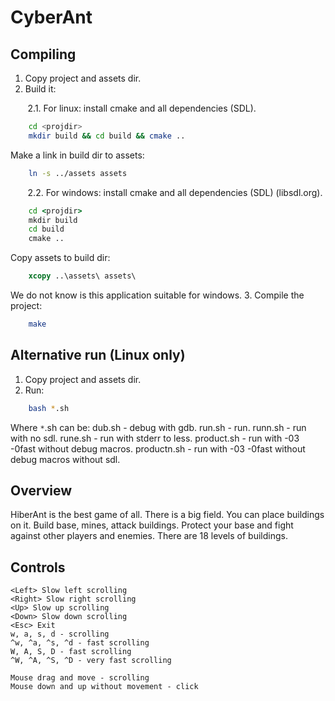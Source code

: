 # CyberAnt

## Compiling
1. Copy project and assets dir.
2. Build it:

&nbsp;&nbsp;&nbsp;&nbsp;&nbsp;&nbsp; 2.1. For linux: install cmake and all dependencies (SDL).
```sh
	cd <projdir>
	mkdir build && cd build && cmake ..
```
   Make a link in build dir to assets:
```sh
	ln -s ../assets assets
```

&nbsp;&nbsp;&nbsp;&nbsp;&nbsp;&nbsp; 2.2. For windows: install cmake and all dependencies (SDL) (libsdl.org).
```bat
	cd <projdir>
	mkdir build
	cd build
	cmake ..
```
   Copy assets to build dir:
```bat
	xcopy ..\assets\ assets\
```
   We do not know is this application suitable for windows.
3. Compile the project:
```sh
	make
```

## Alternative run (Linux only)
1. Copy project and assets dir.
2. Run:
```sh
	bash *.sh
```
   Where `*`.sh can be:
	  dub.sh - debug with gdb.
	  run.sh - run.
	  runn.sh - run with no sdl.
	  rune.sh - run with stderr to less.
	  product.sh - run with -03 -0fast without debug macros.
	  productn.sh - run with -03 -0fast without debug macros without sdl.

## Overview
HiberAnt is the best game of all.
There is a big field. You can place buildings on it. Build base, mines, attack buildings. Protect your base and fight against other players and enemies.
There are 18 levels of buildings.

## Controls
	<Left> Slow left scrolling
	<Right> Slow right scrolling
	<Up> Slow up scrolling
	<Down> Slow down scrolling
	<Esc> Exit
	w, a, s, d - scrolling
	^w, ^a, ^s, ^d - fast scrolling
	W, A, S, D - fast scrolling
	^W, ^A, ^S, ^D - very fast scrolling

	Mouse drag and move - scrolling
	Mouse down and up without movement - click


